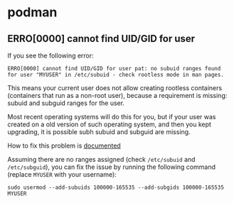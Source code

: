# podman

## ERRO[0000] cannot find UID/GID for user

If you see the following error:

```
ERRO[0000] cannot find UID/GID for user pat: no subuid ranges found for user "MYUSER" in /etc/subuid - check rootless mode in man pages.
```

This means your current user does not allow creating rootless containers (containers that run as a non-root user), because a requirement is missing: subuid and subguid ranges for the user.

Most recent operating systems will do this for you, but if your user was created on a old version of such operating system, and then you kept upgrading, it is possible subh subuid and subguid are missing.

How to fix this problem is [documented](https://github.com/containers/podman/blob/main/docs/tutorials/rootless_tutorial.md#etcsubuid-and-etcsubgid-configuration)

Assuming there are no ranges assigned (check `/etc/subuid` and `/etc/subguid`), you can fix the issue by running the following command (replace `MYUSER` with your username):

```
sudo usermod --add-subuids 100000-165535 --add-subgids 100000-165535 MYUSER
```
